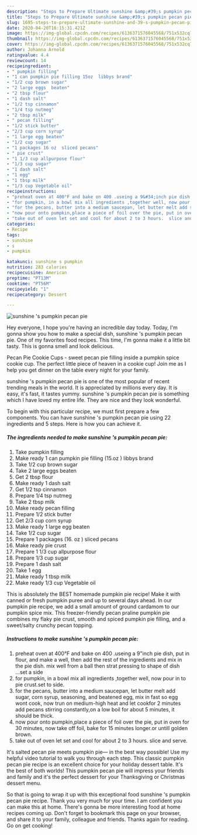 ```yaml
---
description: "Steps to Prepare Ultimate sunshine &amp;#39;s pumpkin pecan pie"
title: "Steps to Prepare Ultimate sunshine &amp;#39;s pumpkin pecan pie"
slug: 1695-steps-to-prepare-ultimate-sunshine-and-39-s-pumpkin-pecan-pie
date: 2020-04-20T16:15:31.421Z
image: https://img-global.cpcdn.com/recipes/6136371576045568/751x532cq70/sunshine-s-pumpkin-pecan-pie-recipe-main-photo.jpg
thumbnail: https://img-global.cpcdn.com/recipes/6136371576045568/751x532cq70/sunshine-s-pumpkin-pecan-pie-recipe-main-photo.jpg
cover: https://img-global.cpcdn.com/recipes/6136371576045568/751x532cq70/sunshine-s-pumpkin-pecan-pie-recipe-main-photo.jpg
author: Johanna Arnold
ratingvalue: 4.4
reviewcount: 14
recipeingredient:
- " pumpkin filling"
- "1 can pumpkin pie filling 15oz  libbys brand"
- "1/2 cup brown sugar"
- "2 large eggs  beaten"
- "2 tbsp flour"
- "1 dash salt"
- "1/2 tsp cinnamon"
- "1/4 tsp nutmeg"
- "2 tbsp milk"
- " pecan filling"
- "1/2 stick butter"
- "2/3 cup corn syrup"
- "1 large egg beaten"
- "1/2 cup sugar"
- "1 packages 16 oz  sliced pecans"
- " pie crust"
- "1 1/3 cup allpurpose flour"
- "1/3 cup sugar"
- "1 dash salt"
- "1 egg"
- "1 tbsp milk"
- "1/3 cup Vegetable oil"
recipeinstructions:
- "preheat oven at 400°F and bake on 400 .useing a 9&#34;inch pie dish, put in flour, and make a well, then add the rest of the ingredients and mix in the pie dish. mix well from a ball then strat pressing to shape of dish ...set a side"
- "for pumpkin, in a bowl mix all ingredients ,together well, now pour in to pie crust.set to side."
- "for the pecans, butter into a medium saucepan, let butter melt add sugar, corn syrup, seasoning, and beatened egg, mix in fast so egg wont cook, now trun on medium-high heat and let cookfor 2 minutes add pecans stirring constantly,on a low  boil for about 5 minutes, it should be thick."
- "now pour onto pumpkin,place a piece of foil over the pie, put in oven for 30 minutes, now take off foil, bake for 15 minutes longer.or untill golden brown."
- "take out of oven let set and cool for about 2 to 3 hours.  slice and serve."
categories:
- Recipe
tags:
- sunshine
- s
- pumpkin

katakunci: sunshine s pumpkin 
nutrition: 283 calories
recipecuisine: American
preptime: "PT13M"
cooktime: "PT56M"
recipeyield: "1"
recipecategory: Dessert

---
```



![sunshine &#39;s pumpkin pecan pie](https://img-global.cpcdn.com/recipes/6136371576045568/751x532cq70/sunshine-s-pumpkin-pecan-pie-recipe-main-photo.jpg)

Hey everyone, I hope you're having an incredible day today. Today, I'm gonna show you how to make a special dish, sunshine &#39;s pumpkin pecan pie. One of my favorites food recipes. This time, I'm gonna make it a little bit tasty. This is gonna smell and look delicious.

Pecan Pie Cookie Cups - sweet pecan pie filling inside a pumpkin spice cookie cup. The perfect little piece of heaven in a cookie cup! Join me as I help you get dinner on the table every night for your family.

sunshine &#39;s pumpkin pecan pie is one of the most popular of recent trending meals in the world. It is appreciated by millions every day. It is easy, it's fast, it tastes yummy. sunshine &#39;s pumpkin pecan pie is something which I have loved my entire life. They are nice and they look wonderful.


To begin with this particular recipe, we must first prepare a few components. You can have sunshine &#39;s pumpkin pecan pie using 22 ingredients and 5 steps. Here is how you can achieve it.

<!--inarticleads1-->

##### The ingredients needed to make sunshine &#39;s pumpkin pecan pie:

1. Take  pumpkin filling
1. Make ready 1 can pumpkin pie filling (15.oz ) libbys brand
1. Take 1/2 cup brown sugar
1. Take 2 large eggs  beaten
1. Get 2 tbsp flour
1. Make ready 1 dash salt
1. Get 1/2 tsp cinnamon
1. Prepare 1/4 tsp nutmeg
1. Take 2 tbsp milk
1. Make ready  pecan filling
1. Prepare 1/2 stick butter
1. Get 2/3 cup corn syrup
1. Make ready 1 large egg beaten
1. Take 1/2 cup sugar
1. Prepare 1 packages (16. oz ) sliced pecans
1. Make ready  pie crust
1. Prepare 1 1/3 cup allpurpose flour
1. Prepare 1/3 cup sugar
1. Prepare 1 dash salt
1. Take 1 egg
1. Make ready 1 tbsp milk
1. Make ready 1/3 cup Vegetable oil


This is absolutely the BEST homemade pumpkin pie recipe! Make it with canned or fresh pumpkin puree and up to several days ahead. In our pumpkin pie recipe, we add a small amount of ground cardamom to our pumpkin spice mix. This freezer-friendly pecan praline pumpkin pie combines my flaky pie crust, smooth and spiced pumpkin pie filling, and a sweet/salty crunchy pecan topping. 

<!--inarticleads2-->

##### Instructions to make sunshine &#39;s pumpkin pecan pie:

1. preheat oven at 400°F and bake on 400 .useing a 9&#34;inch pie dish, put in flour, and make a well, then add the rest of the ingredients and mix in the pie dish. mix well from a ball then strat pressing to shape of dish ...set a side
1. for pumpkin, in a bowl mix all ingredients ,together well, now pour in to pie crust.set to side.
1. for the pecans, butter into a medium saucepan, let butter melt add sugar, corn syrup, seasoning, and beatened egg, mix in fast so egg wont cook, now trun on medium-high heat and let cookfor 2 minutes add pecans stirring constantly,on a low  boil for about 5 minutes, it should be thick.
1. now pour onto pumpkin,place a piece of foil over the pie, put in oven for 30 minutes, now take off foil, bake for 15 minutes longer.or untill golden brown.
1. take out of oven let set and cool for about 2 to 3 hours.  slice and serve.


It&#39;s salted pecan pie meets pumpkin pie— in the best way possible! Use my helpful video tutorial to walk you through each step. This classic pumpkin pecan pie recipe is an excellent choice for your holiday dessert table. It&#39;s the best of both worlds! This pumpkin pecan pie will impress your friends and family and it&#39;s the perfect dessert for your Thanksgiving or Christmas dessert menu. 

So that is going to wrap it up with this exceptional food sunshine &#39;s pumpkin pecan pie recipe. Thank you very much for your time. I am confident you can make this at home. There's gonna be more interesting food at home recipes coming up. Don't forget to bookmark this page on your browser, and share it to your family, colleague and friends. Thanks again for reading. Go on get cooking!
